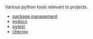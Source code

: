 Various python tools relevant to projects.

* [package management](/about-python/about-pythonpackage/)
* [pydocs](/about-python/about-pydocs)
* [pytest](/about-python/about-pytest)
* [cherrpy](/about-python/about-cherrypy)
